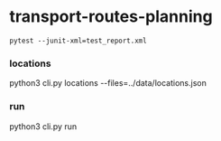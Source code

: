 # transport-routes-planning

```
pytest --junit-xml=test_report.xml
```

### locations

python3 cli.py locations --files=../data/locations.json

### run

python3 cli.py run
